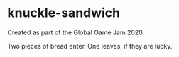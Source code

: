 # knuckle-sandwich

Created as part of the Global Game Jam 2020.

Two pieces of bread enter. One leaves, if they are lucky.
